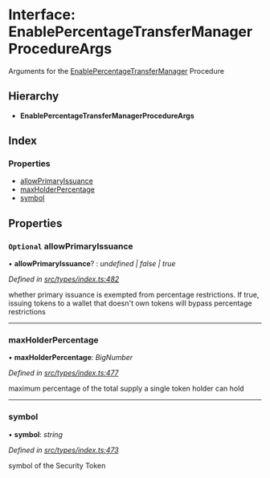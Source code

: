 # Interface: EnablePercentageTransferManagerProcedureArgs

Arguments for the [EnablePercentageTransferManager](../enums/_types_index_.proceduretype.md#enablepercentagetransfermanager) Procedure

## Hierarchy

- **EnablePercentageTransferManagerProcedureArgs**

## Index

### Properties

- [allowPrimaryIssuance](_types_index_.enablepercentagetransfermanagerprocedureargs.md#optional-allowprimaryissuance)
- [maxHolderPercentage](_types_index_.enablepercentagetransfermanagerprocedureargs.md#maxholderpercentage)
- [symbol](_types_index_.enablepercentagetransfermanagerprocedureargs.md#symbol)

## Properties

### `Optional` allowPrimaryIssuance

• **allowPrimaryIssuance**? : _undefined | false | true_

_Defined in [src/types/index.ts:482](https://github.com/PolymathNetwork/polymath-sdk/blob/660aba8/src/types/index.ts#L482)_

whether primary issuance is exempted from percentage restrictions.
If true, issuing tokens to a wallet that doesn't own tokens will bypass percentage restrictions

---

### maxHolderPercentage

• **maxHolderPercentage**: _BigNumber_

_Defined in [src/types/index.ts:477](https://github.com/PolymathNetwork/polymath-sdk/blob/660aba8/src/types/index.ts#L477)_

maximum percentage of the total supply a single token holder can hold

---

### symbol

• **symbol**: _string_

_Defined in [src/types/index.ts:473](https://github.com/PolymathNetwork/polymath-sdk/blob/660aba8/src/types/index.ts#L473)_

symbol of the Security Token
